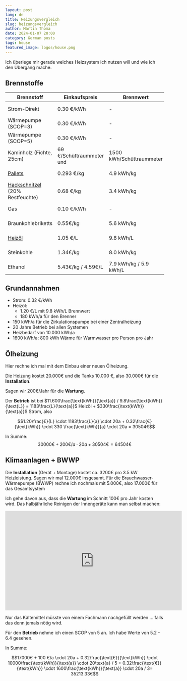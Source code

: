 ```yaml
---
layout: post
lang: de
title: Heizungsvergleich
slug: heizungsvergleich
author: Martin Thoma
date: 2024-01-07 20:00
category: German posts
tags: house
featured_image: logos/house.png
---
```

Ich überlege mir gerade welches Heizsystem ich nutzen will und wie ich den
Übergang mache.

<style>
.good {
    background-color: green;
}

.bad {
    background-color: red;
}
</style>

## Brennstoffe

<table>
    <thead>
    <tr>
        <th>Brennstoff</th>
        <th>Einkaufspreis</th>
        <th>Brennwert</th>
        <th>Heizkosten</th>
    </tr>
    </thead>
    <tbody>
    <tr>
        <td>Strom-Direkt</td>
        <td>0.30 €/kWh</td>
        <td>-</td>
        <td class="bad">0.30 €/kWh</td>
    </tr>
    <tr>
        <td>Wärmepumpe (SCOP=3)</td>
        <td>0.30 €/kWh</td>
        <td>-</td>
        <td>0.10 €/kWh</td>
    </tr>
    <tr>
        <td>Wärmepumpe (SCOP=5)</td>
        <td>0.30 €/kWh</td>
        <td>-</td>
        <td class="good">0.06 €/kWh</td>
    </tr>
    <tr>
        <td>Kaminholz (Fichte, 25cm)</td>
        <td>69 €/Schüttraummeter und </td>
        <td>1500 kWh/Schüttraummeter</td>
        <td class="good">0.05 €/kWh</td>
    </tr>
    <tr>
        <td><a href="https://www.heizpellets24.de/">Pallets</a></td>
        <td>0.293 €/kg</td>
        <td>4.9 kWh/kg</td>
        <td class="good">0.06 €/kWh</td>
    </tr>
    <tr>
        <td><a href="https://holzhof24.de/hackschnitzel/">Hackschnitzel</a> (20% Restfeuchte)</td>
        <td>0.68 €/kg</td>
        <td>3.4 kWh/kg</td>
        <td>0.20 €/kWh</td>
    </tr>
    <tr>
        <td>Gas</td>
        <td>0.10 €/kWh</td>
        <td>-</td>
        <td>0.10 €/kWh</td>
    </tr>
    <tr>
        <td>Braunkohlebriketts</td>
        <td>0.55€/kg</td>
        <td>5.6 kWh/kg</td>
        <td>0.10 €/kWh</td>
    </tr>
    <tr>
        <td><a href="https://www.heizoel24.de/heizoelpreise">Heizöl</a></td>
        <td>1.05 €/L</td>
        <td>9.8 kWh/L</td>
        <td>0.11 €/kWh</td>
    </tr>
    <tr>
        <td>Steinkohle</td>
        <td>1.34€/kg</td>
        <td>8.0 kWh/kg</td>
        <td class="bad">0.17 €/kWh</td>
    </tr>
    <tr>
        <td>Ethanol</td>
        <td>5.43€/kg / 4.59€/L</td>
        <td>7.9 kWh/kg / 5.9 kWh/L</td>
        <td class="bad">0.69 €/kWh</td>
    </tr>
    </tbody>
</table>

## Grundannahmen

* Strom: 0.32 €/kWh
* Heizöl:
    * 1.20 €/L mit 9.8 kWh/L Brennwert
    * 180 kWh/a für den Brenner
* 150 kWh/a für die Zirkulationspumpe bei einer Zentralheizung
* 20 Jahre Betrieb bei allen Systemen
* Heizbedarf von 10.000 kWh/a
* 1600 kWh/a: 800 kWh Wärme für Warmwasser pro Person pro Jahr

## Ölheizung

Hier rechne ich mal mit dem Einbau einer neuen Ölheizung.

Die Heizung kostet 20.000€ und die Tanks 10.000 €, also 30.000€ für die
**Installation**.

Sagen wir 200€/Jahr für die **Wartung**.

Der **Betrieb** ist bei $11.600\frac{\text{kWh}}{\text{a}} / 9.8\frac{\text{kWh}}{\text{L}} = 1183\frac{L}{\text{a}}$ Heizöl + $330\frac{\text{kWh}}{\text{a}}$ Strom,
also

$$1.20\frac{€}{L} \cdot 1183\frac{L}{a} \cdot 20a + 0.32\frac{€}{\text{kWh}} \cdot 330 \frac{\text{kWh}}{a} \cdot 20a = 30504€$$

In Summe: $$30000€ + 200 €/a \cdot 20 a + 30504 € = 64504 €$$

## Klimaanlagen + BWWP

Die **Installation** (Gerät + Montage) kostet ca. 3200€ pro 3.5 kW Heizleistung.
Sagen wir mal 12.000€ insgesamt. Für die Brauchwasser-Wärmepumpe (BWWP) rechne
ich nochmals mit 5.000€, also 17.000€ für das Gesamtsystem

Ich gehe davon aus, dass die **Wartung** im Schnitt 100€ pro Jahr kosten wird.
Das halbjährliche Reinigen der Innengeräte kann man selbst machen:

<iframe width="560" height="315" src="https://www.youtube.com/embed/XoAPgEnjUJg?si=ofDOuEYGoMmKVaKc&amp;start=1464" title="YouTube video player" frameborder="0" allow="accelerometer; autoplay; clipboard-write; encrypted-media; gyroscope; picture-in-picture; web-share" allowfullscreen></iframe>

Nur das Kältemittel müsste von einem Fachmann nachgefüllt werden ... falls das
denn jemals nötig wird.

Für den **Betrieb** nehme ich einen SCOP von 5 an. Ich habe Werte von 5.2 - 6.4
gesehen.

In Summe:

$$17000€ + 100 €/a \cdot 20a + 0.32\frac{\text{€}}{\text{kWh}} \cdot 10000\frac{\text{kWh}}{\text{a}} \cdot 20\text{a} / 5 + 0.32\frac{\text{€}}{\text{kWh}} \cdot 1600\frac{\text{kWh}}{\text{a}} \cdot 20a / 3= 35213.33€$$
